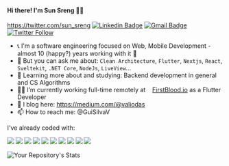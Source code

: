 #### Hi there! I'm Sun Sreng 👋😄 
https://twitter.com/sun_sreng
[![Linkedin Badge](https://img.shields.io/badge/-LinkedIn-blue?style=flat-square&logo=Linkedin&logoColor=white&link=link_do_seu_perfil_no_linkedin)](https://www.linkedin.com/in/sun-sreng-b151214b/)
[![Gmail Badge](https://img.shields.io/badge/-Gmail-c14438?style=flat-square&logo=Gmail&logoColor=white&link=mailto:seu_email)](mailto:sun_sreng@hotmail.com)
[![Twitter Follow](https://img.shields.io/twitter/follow/GuiSilvaV?color=d83a7c&logoColor=d83a7c&style=flat-square&logo=Twitter)](https://twitter.com/sun_sreng)

- 📞 I'm a software engineering focused on Web, Mobile Development - almost 10 (happy?) years working with it 😬
- 💬 But you can ask me about: `Clean Architecture`, `Flutter`, `Nextjs`, `React`, `Sveltekit`, `.NET Core`, `NodeJs`, `LiveView`...
- 🌱 Learning more about and studying: Backend development in general and CS Algorithms
- 👨‍💻 I’m currently working full-time remotely at [<img height="12" src="https://s2.coinmarketcap.com/static/img/coins/200x200/1403.png">FirstBlood.io](https://firstblood.io) as a Flutter Developer
- 📃 I blog here: https://medium.com/@valiodas
- 📫 How to reach me: @GuiSilvaV

I've already coded with:

<img src="https://img.shields.io/badge/Dart-0175C2?style=for-the-badge&logo=dart&logoColor=white" />
<img src="https://img.shields.io/badge/C%23-239120?style=for-the-badge&logo=c-sharp&logoColor=white" />
<img src="https://img.shields.io/badge/.NET-5C2D91?style=for-the-badge&logo=.net&logoColor=white" />
<img src="https://img.shields.io/badge/TypeScript-007ACC?style=for-the-badge&logo=typescript&logoColor=white" />
<img src="https://img.shields.io/badge/Kotlin-0095D5?style=for-the-badge&logo=kotlin&logoColor=white" /> <img src="https://img.shields.io/badge/Java-ED8B00?style=for-the-badge&logo=java&logoColor=white" /> <img src="https://img.shields.io/badge/Ruby-CC342D?style=for-the-badge&logo=ruby&logoColor=white" /> <img src="https://img.shields.io/badge/Swift-FA7343?style=for-the-badge&logo=swift&logoColor=white" /> <img src="https://img.shields.io/badge/C%23-239120?style=for-the-badge&logo=c-sharp&logoColor=white" /> <img src="https://img.shields.io/badge/Elixir-4B275F?style=for-the-badge&logo=elixir&logoColor=white" />

![Your Repository's Stats](https://github-readme-stats.vercel.app/api?username=guilherme-v&show_icons=true&hide=issues&count_private=true&theme=highcontrast)

<!--
Here are some ideas to get you started:

- 🔭 I’m currently working on ...
- 🌱 I’m currently learning ...
- 👯 I’m looking to collaborate on ...
- 🤔 I’m looking for help with ...
- 💬 Ask me about ...
- 📫 How to reach me: ...
- 😄 Pronouns: ...
- ⚡ Fun fact: ...

-->

